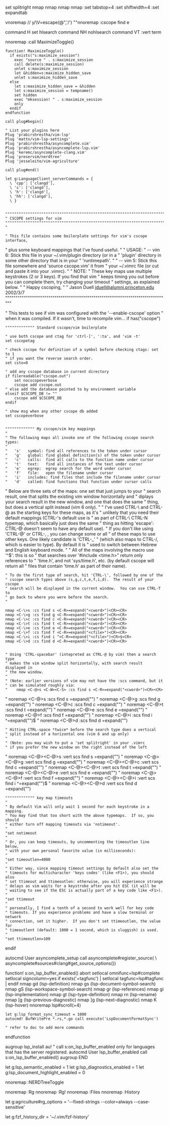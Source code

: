 set splitright
nmap <C-up> <C-w><up>
nmap <C-down> <C-w><down>
nmap <C-left> <C-w><left>
nmap <C-right> <C-w><right>
:set tabstop=4
:set shiftwidth=4
:set expandtab

vnoremap // y/\V<C-R>=escape(@",'/\')<CR><CR>
""nnoremap <C-P> :cscope find e

command H set hlsearch
command NH nohlsearch
command VT :vert term

nnoremap <C-W><C-M> :call MaximizeToggle()<CR>

    function! MaximizeToggle()
      if exists("s:maximize_session")
        exec "source " . s:maximize_session
        call delete(s:maximize_session)
        unlet s:maximize_session
        let &hidden=s:maximize_hidden_save
        unlet s:maximize_hidden_save
      else
        let s:maximize_hidden_save = &hidden
        let s:maximize_session = tempname()
        set hidden
        exec "mksession! " . s:maximize_session
        only
      endif
    endfunction

    call plug#begin()

    " List your plugins here
    Plug 'prabirshrestha/vim-lsp'
    Plug 'mattn/vim-lsp-settings'
    Plug 'prabirshrestha/asyncomplete.vim'
    Plug 'prabirshrestha/asyncomplete-lsp.vim'
    Plug 'keremc/asyncomplete-clang.vim'
    Plug 'preservim/nerdtree'
    Plug 'jesseleite/vim-agriculture'

    call plug#end()

    let g:LanguageClient_serverCommands = {
      \ 'cpp': ['clangd'],
      \ 'c': ['clangd'],
      \ 'h': ['clangd'],
      \ 'hh': ['clangd'],
      \ }


    """"""""""""""""""""""""""""""""""""""""""""""""""""""""""""""""""""""""""""""""
    " CSCOPE settings for vim
    """"""""""""""""""""""""""""""""""""""""""""""""""""""""""""""""""""""""""""""""
    "

    " This file contains some boilerplate settings for vim's cscope interface,
" plus some keyboard mappings that I've found useful.
"
" USAGE:
" -- vim 6:     Stick this file in your ~/.vim/plugin directory (or in a
"               'plugin' directory in some other directory that is in your
"               'runtimepath'.
"
" -- vim 5:     Stick this file somewhere and 'source cscope.vim' it from
"               your ~/.vimrc file (or cut and paste it into your .vimrc).
"
" NOTE:
" These key maps use multiple keystrokes (2 or 3 keys).  If you find that vim
" keeps timing you out before you can complete them, try changing your timeout
" settings, as explained below.
"
" Happy cscoping,
"
" Jason Duell       jduell@alumni.princeton.edu     2002/3/7
""""""""""""""""""""""""""""""""""""""""""""""""""""""""""""""""""""""""""""""""


" This tests to see if vim was configured with the '--enable-cscope' option
" when it was compiled.  If it wasn't, time to recompile vim...
if has("cscope")

    """"""""""""" Standard cscope/vim boilerplate

    " use both cscope and ctag for 'ctrl-]', ':ta', and 'vim -t'
    set cscopetag

    " check cscope for definition of a symbol before checking ctags: set to 1
    " if you want the reverse search order.
    set csto=0

    " add any cscope database in current directory
    if filereadable("cscope.out")
        set nocscopeverbose
        cscope add cscope.out
    " else add the database pointed to by environment variable
    elseif $CSCOPE_DB != ""
        cscope add $CSCOPE_DB
    endif

    " show msg when any other cscope db added
    set cscopeverbose


    """"""""""""" My cscope/vim key mappings
    "
    " The following maps all invoke one of the following cscope search types:
    "
    "   's'   symbol: find all references to the token under cursor
    "   'g'   global: find global definition(s) of the token under cursor
    "   'c'   calls:  find all calls to the function name under cursor
    "   't'   text:   find all instances of the text under cursor
    "   'e'   egrep:  egrep search for the word under cursor
    "   'f'   file:   open the filename under cursor
    "   'i'   includes: find files that include the filename under cursor
    "   'd'   called: find functions that function under cursor calls    
" Below are three sets of the maps: one set that just jumps to your
    " search result, one that splits the existing vim window horizontally and
    " diplays your search result in the new window, and one that does the same
    " thing, but does a vertical split instead (vim 6 only).
    "
    " I've used CTRL-\ and CTRL-@ as the starting keys for these maps, as it's
    " unlikely that you need their default mappings (CTRL-\'s default use is
    " as part of CTRL-\ CTRL-N typemap, which basically just does the same
    " thing as hitting 'escape': CTRL-@ doesn't seem to have any default use).
    " If you don't like using 'CTRL-@' or CTRL-\, , you can change some or all
    " of these maps to use other keys.  One likely candidate is 'CTRL-_'
    " (which also maps to CTRL-/, which is easier to type).  By default it is
    " used to switch between Hebrew and English keyboard mode.
    "
    " All of the maps involving the <cfile> macro use '^<cfile>$': this is so
    " that searches over '#include <time.h>" return only references to
    " 'time.h', and not 'sys/time.h', etc. (by default cscope will return all
    " files that contain 'time.h' as part of their name).


    " To do the first type of search, hit 'CTRL-\', followed by one of the
    " cscope search types above (s,g,c,t,e,f,i,d).  The result of your cscope
    " search will be displayed in the current window.  You can use CTRL-T to
    " go back to where you were before the search.
    "

    nmap <C-\>s :cs find s <C-R>=expand("<cword>")<CR><CR>
    nmap <C-\>g :cs find g <C-R>=expand("<cword>")<CR><CR>
    nmap <C-\>c :cs find c <C-R>=expand("<cword>")<CR><CR>
    nmap <C-\>t :cs find t <C-R>=expand("<cword>")<CR><CR>
    nmap <C-\>e :cs find e <C-R>=expand("<cword>")<CR><CR>
    nmap <C-\>f :cs find f <C-R>=expand("<cfile>")<CR><CR>
    nmap <C-\>i :cs find i ^<C-R>=expand("<cfile>")<CR>$<CR>
    nmap <C-\>d :cs find d <C-R>=expand("<cword>")<CR><CR>


    " Using 'CTRL-spacebar' (intepreted as CTRL-@ by vim) then a search type
    " makes the vim window split horizontally, with search result displayed in
    " the new window.
    "
    " (Note: earlier versions of vim may not have the :scs command, but it
    " can be simulated roughly via:
    "    nmap <C-@>s <C-W><C-S> :cs find s <C-R>=expand("<cword>")<CR><CR>

"    noremap <C-@>s :scs find s <C-R>=expand("<cword>")<CR><CR>
"    noremap <C-@>g :scs find g <C-R>=expand("<cword>")<CR><CR>
"    noremap <C-@>c :scs find c <C-R>=expand("<cword>")<CR><CR>
"    noremap <C-@>t :scs find t <C-R>=expand("<cword>")<CR><CR>
"    noremap <C-@>e :scs find e <C-R>=expand("<cword>")<CR><CR>
"    noremap <C-@>f :scs find f <C-R>=expand("<cfile>")<CR><CR>
"    noremap <C-@>i :scs find i ^<C-R>=expand("<cfile>")<CR>$<CR>
"    noremap <C-@>d :scs find d <C-R>=expand("<cword>")<CR><CR>


    " Hitting CTRL-space *twice* before the search type does a vertical
    " split instead of a horizontal one (vim 6 and up only)
    "
    " (Note: you may wish to put a 'set splitright' in your .vimrc
    " if you prefer the new window on the right instead of the left


"    noremap <C-@><C-@>s :vert scs find s <C-R>=expand("<cword>")<CR><CR>
"    noremap <C-@><C-@>g :vert scs find g <C-R>=expand("<cword>")<CR><CR>
"    noremap <C-@><C-@>c :vert scs find c <C-R>=expand("<cword>")<CR><CR>
"    noremap <C-@><C-@>t :vert scs find t <C-R>=expand("<cword>")<CR><CR>
"    noremap <C-@><C-@>e :vert scs find e <C-R>=expand("<cword>")<CR><CR>
"    noremap <C-@><C-@>f :vert scs find f <C-R>=expand("<cfile>")<CR><CR>
"    noremap <C-@><C-@>i :vert scs find i ^<C-R>=expand("<cfile>")<CR>$<CR>
"    noremap <C-@><C-@>d :vert scs find d <C-R>=expand("<cword>")<CR><CR>


    """"""""""""" key map timeouts
    "
    " By default Vim will only wait 1 second for each keystroke in a mapping.
    " You may find that too short with the above typemaps.  If so, you should
    " either turn off mapping timeouts via 'notimeout'.
    "
    "set notimeout
    "
    " Or, you can keep timeouts, by uncommenting the timeoutlen line below,
    " with your own personal favorite value (in milliseconds):
    "
    "set timeoutlen=4000
    "
    " Either way, since mapping timeout settings by default also set the
    " timeouts for multicharacter 'keys codes' (like <F1>), you should also
    " set ttimeout and ttimeoutlen: otherwise, you will experience strange
    " delays as vim waits for a keystroke after you hit ESC (it will be
    " waiting to see if the ESC is actually part of a key code like <F1>).
    "
    "set ttimeout
    "
    " personally, I find a tenth of a second to work well for key code
    " timeouts. If you experience problems and have a slow terminal or network
    " connection, set it higher.  If you don't set ttimeoutlen, the value for
    " timeoutlent (default: 1000 = 1 second, which is sluggish) is used.
    "
    "set ttimeoutlen=100

endif

autocmd User asyncomplete_setup call asyncomplete#register_source(
    \ asyncomplete#sources#clang#get_source_options())


function! s:on_lsp_buffer_enabled() abort
    setlocal omnifunc=lsp#complete
    setlocal signcolumn=yes
    if exists('+tagfunc') | setlocal tagfunc=lsp#tagfunc | endif
    nmap <buffer> gd <plug>(lsp-definition)
    nmap <buffer> gs <plug>(lsp-document-symbol-search)
    nmap <buffer> gS <plug>(lsp-workspace-symbol-search)
    nmap <buffer> gr <plug>(lsp-references)
    nmap <buffer> gi <plug>(lsp-implementation)
    nmap <buffer> gt <plug>(lsp-type-definition)
    nmap <buffer> <leader>rn <plug>(lsp-rename)
    nmap <buffer> [g <plug>(lsp-previous-diagnostic)
    nmap <buffer> ]g <plug>(lsp-next-diagnostic)
    nmap <buffer> K <plug>(lsp-hover)
    nnoremap <buffer> <expr><c-f> lsp#scroll(+4)

    let g:lsp_format_sync_timeout = 1000
    autocmd! BufWritePre *.rs,*.go call execute('LspDocumentFormatSync')

    " refer to doc to add more commands
endfunction

augroup lsp_install
    au!
    " call s:on_lsp_buffer_enabled only for languages that has the server registered.
    autocmd User lsp_buffer_enabled call s:on_lsp_buffer_enabled()
augroup END

let g:lsp_semantic_enabled = 1
let g:lsp_diagnostics_enabled = 1
let g:lsp_document_highlight_enabled = 0

nnoremap <C-N> :NERDTreeToggle<CR>

nnoremap <silent> <C-P> :Rg <C-R><C-W><CR>
nnoremap <silent> <C-L> :Rg! <C-R><C-W><CR>
nnoremap <silent> <C-J> :Files<CR>
nnoremap <silent> <C-H> :History<CR>

let g:agriculture#rg_options = '--fixed-strings --color=always --case-sensitive'

let g:fzf_history_dir = '~/.vim/fzf-history'

